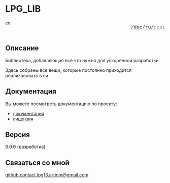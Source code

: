 # LPG_LIB

<div style="display: flex; justify-content: space-between; margin-bottom: 25px">
  <a href="/README.md">en</a>

  <p style="text-align: right;
            color: gray;
            font-size: 15px;
            font-family: 'Jetbrains Mono', SFMono-Regular, Consolas, 'Liberation Mono', Menlo, monospace, Arial">
      <a href="/README.md">/</a><a href="/doc/index.md">doc/</a><a href="/doc/ru/index.md">ru/</a>root
  </p>
</div>

## Описание

Библиотека, добавляющая всё что нужно для ускоренной разработки

Здесь собраны все вещи,
которые постоянно приходится реализововать в си

## Документация

Вы можете посмотреть документацию по проекту:

+ [документация](/doc/ru/index.md)
+ [лицензия](/doc/ru/root/LICENCE.md)

## Версия

~~0.0.0~~ (разработка)

## Связаться со мной

github.contact.lpg13.artiom@gmail.com
